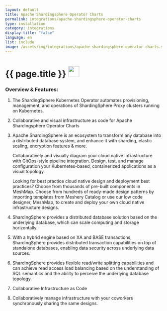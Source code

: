 ```yaml
---
layout: default
title: Apache Shardingsphere Operator Charts
permalink: integrations/apache-shardingsphere-operator-charts
type: installation
category: integrations
display-title: "false"
language: en
list: include
image: /assets/img/integrations/apache-shardingsphere-operator-charts.svg
---
```


<h1>{{ page.title }} <img src="{{ page.image }}" style="width: 35px; height: 35px;" /></h1>


<!-- This needs replaced with the Category property, not the sub-category.
 #### Category: apache-shardingsphere-operator-charts -->

### Overview & Features:
1. The ShardingSphere Kubernetes Operator automates provisioning, management, and operations of ShardingSphere Proxy clusters running on Kubernetes.

2. Collaborative and visual infrastructure as code for Apache Shardingsphere Operator Charts

4. Apache ShardingSphere is an ecosystem to transform any database into a distributed database system, and enhance it with sharding, elastic scaling, encryption features & more.


    Collaboratively and visually diagram your cloud native infrastructure with GitOps-style pipeline integration. Design, test, and manage configuration your Kubernetes-based, containerized applications as a visual topology.



    Looking for best practice cloud native design and deployment best practices? Choose from thousands of pre-built components in MeshMap. Choose from hundreds of ready-made design patterns by importing templates from Meshery Catalog or use our low code designer, MeshMap, to create and deploy your own cloud native infrastructure designs.



5. ShardingSphere provides a distributed database solution based on the underlying database, which can scale computing and storage horizontally.

6. With a hybrid engine based on XA and BASE transactions, ShardingSphere provides distributed transaction capabilities on top of standalone databases, enabling data security across underlying data sources.

7. ShardingSphere provides flexible read/write splitting capabilities and can achieve read access load balancing based on the understanding of SQL semantics and the ability to perceive the underlying database topology.

8. Collaborative Infrastructure as Code

9. Collaboratively manage infrastructure with your coworkers synchronously sharing the same designs.

